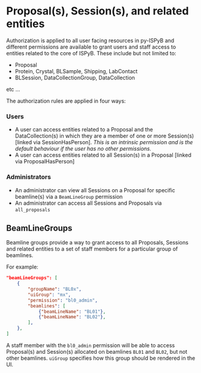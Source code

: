 # Proposal(s), Session(s), and related entities

Authorization is applied to all user facing resources in py-ISPyB and different permissions are available to grant users and staff access to entities related to the core of ISPyB. These include but not limited to:

- Proposal
- Protein, Crystal, BLSample, Shipping, LabContact
- BLSession, DataCollectionGroup, DataCollection

etc ...

The authorization rules are applied in four ways:

### Users

- A user can access entities related to a Proposal and the DataCollection(s) in which they are a member of one or more Session(s) [linked via SessionHasPerson]. _This is an intrinsic permission and is the default behaviour if the user has no other permissions._
- A user can access entities related to all Session(s) in a Proposal [linked via ProposalHasPerson]

### Administrators

- An administrator can view all Sessions on a Proposal for specific beamline(s) via a `BeamLineGroup` permission
- An administrator can access all Sessions and Proposals via `all_proposals`

## BeamLineGroups

Beamline groups provide a way to grant access to all Proposals, Sessions and related entities to a set of staff members for a particular group of beamlines.

For example:

```json
"beamLineGroups": [
    {
        "groupName": "BL0x",
        "uiGroup": "mx",
        "permission": "bl0_admin",
        "beamlines": [
            {"beamLineName": "BL01"},
            {"beamLineName": "BL02"},
        ],
    },
]
```

A staff member with the `bl0_admin` permission will be able to access Proposal(s) and Session(s) allocated on beamlines `BL01` and `BL02`, but not other beamlines. `uiGroup` specifies how this group should be rendered in the UI.
